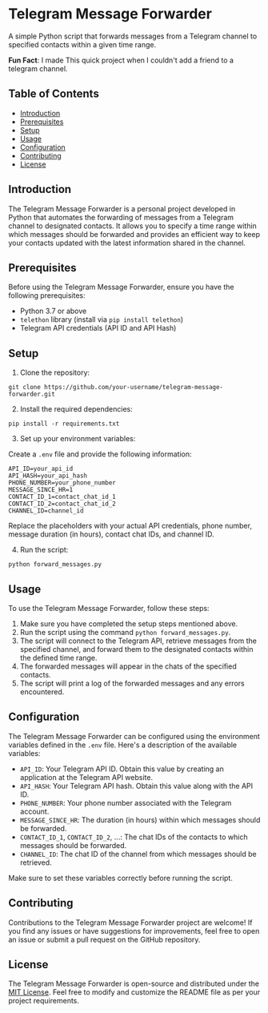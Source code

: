 # Telegram Message Forwarder

A simple Python script that forwards messages from a Telegram channel to specified contacts within a given time range. 

**Fun Fact**: I made This quick project when I couldn't add a friend to a telegram channel.

## Table of Contents

- [Introduction](#introduction)
- [Prerequisites](#prerequisites)
- [Setup](#setup)
- [Usage](#usage)
- [Configuration](#configuration)
- [Contributing](#contributing)
- [License](#license)

## Introduction

The Telegram Message Forwarder is a personal project developed in Python that automates the forwarding of messages from a Telegram channel to designated contacts. It allows you to specify a time range within which messages should be forwarded and provides an efficient way to keep your contacts updated with the latest information shared in the channel.

## Prerequisites

Before using the Telegram Message Forwarder, ensure you have the following prerequisites:

- Python 3.7 or above
- `telethon` library (install via `pip install telethon`)
- Telegram API credentials (API ID and API Hash)

## Setup

1. Clone the repository:

```
git clone https://github.com/your-username/telegram-message-forwarder.git
```

2. Install the required dependencies:

```
pip install -r requirements.txt
```

3. Set up your environment variables:

Create a `.env` file and provide the following information:
```
API_ID=your_api_id
API_HASH=your_api_hash
PHONE_NUMBER=your_phone_number
MESSAGE_SINCE_HR=1
CONTACT_ID_1=contact_chat_id_1
CONTACT_ID_2=contact_chat_id_2
CHANNEL_ID=channel_id
```
Replace the placeholders with your actual API credentials, phone number, message duration (in hours), contact chat IDs, and channel ID.

4. Run the script:
```
python forward_messages.py
```

## Usage

To use the Telegram Message Forwarder, follow these steps:

1. Make sure you have completed the setup steps mentioned above.
2. Run the script using the command `python forward_messages.py`.
3. The script will connect to the Telegram API, retrieve messages from the specified channel, and forward them to the designated contacts within the defined time range.
4. The forwarded messages will appear in the chats of the specified contacts.
5. The script will print a log of the forwarded messages and any errors encountered.

## Configuration

The Telegram Message Forwarder can be configured using the environment variables defined in the `.env` file. Here's a description of the available variables:

- `API_ID`: Your Telegram API ID. Obtain this value by creating an application at the Telegram API website.
- `API_HASH`: Your Telegram API hash. Obtain this value along with the API ID.
- `PHONE_NUMBER`: Your phone number associated with the Telegram account.
- `MESSAGE_SINCE_HR`: The duration (in hours) within which messages should be forwarded.
- `CONTACT_ID_1`, `CONTACT_ID_2`, ...: The chat IDs of the contacts to which messages should be forwarded.
- `CHANNEL_ID`: The chat ID of the channel from which messages should be retrieved.

Make sure to set these variables correctly before running the script.

## Contributing

Contributions to the Telegram Message Forwarder project are welcome! If you find any issues or have suggestions for improvements, feel free to open an issue or submit a pull request on the GitHub repository.

## License

The Telegram Message Forwarder is open-source and distributed under the [MIT License](LICENSE).
Feel free to modify and customize the README file as per your project requirements.
